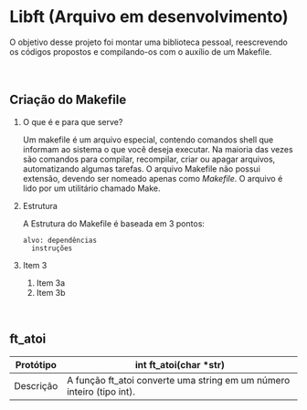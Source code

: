 # Libft (Arquivo em desenvolvimento)
O objetivo desse projeto foi montar uma biblioteca pessoal, reescrevendo os códigos propostos e compilando-os com o auxílio de um Makefile.
<br/>
<br/>
<br/>
## Criação do Makefile
1. O que é e para que serve?

    Um makefile é um arquivo especial, contendo comandos shell que informam ao sistema o que você deseja executar. Na maioria das vezes são comandos para compilar, recompilar, criar ou apagar arquivos, automatizando algumas tarefas. O arquivo Makefile não possui extensão, devendo ser nomeado apenas como *Makefile*. O arquivo é lido por um utilitário chamado Make.

1. Estrutura

    A Estrutura do Makefile é baseada em 3 pontos:<br>
    
       alvo: dependências
         instruções

1. Item 3
   1. Item 3a
   1. Item 3b

<br/>

## ft_atoi

Protótipo | int	ft_atoi(char *str)
------------ | -------------
Descrição |A função ft_atoi converte uma string em um número inteiro (tipo int).


